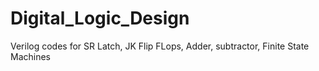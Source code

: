 # Digital_Logic_Design
Verilog codes for SR Latch, JK Flip FLops, Adder, subtractor, Finite State Machines
